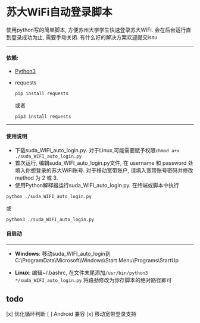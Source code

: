 # 苏大WiFi自动登录脚本
 使用python写的简单脚本, 方便苏州大学学生快速登录苏大WiFi. 会在后台运行直到登录成功为止, 需要手动关闭. 有什么好的解决方案欢迎提交issu
  ***
#### 依赖:
* [Python3](https://www.python.org/downloads/)
* requests

  `pip install requests`
  
  或者
  
  `pip3 install requests`
 ***
#### 使用说明
  * 下载suda_WIFI_auto_login.py. 对于Linux,可能需要赋予权限`chmod a+x ./suda_WIFI_auto_login.py`
  * 首次运行, 编辑suda_WIFI_auto_login.py文件, 在 username 和 password 处填入你想登录的苏大WiFi账号. 对于移动宽带账户, 请填入宽带账号密码并修改 method 为 2 或 3.
  * 使用Python解释器运行suda_WIFI_auto_login.py. 在终端或脚本中执行
  
  `python ./suda_WIFI_auto_login.py`
  
  或
  
  `python3 ./suda_WIFI_auto_login.py`

#### 自启动
***
* **Windows**:
移动suda_WIFI_auto_login到C:\ProgramData\Microsoft\Windows\Start Menu\Programs\StartUp

* **Linux**:
编辑~/.bashrc, 在文件末尾添加`/usr/bin/python3 */suda_WIFI_auto_login.py` 将路劲修改为你存脚本的绝对路径即可

## todo
 [x] 优化循环判断
 [ ] Android 兼容
 [x] 移动宽带登录支持